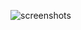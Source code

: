 ![screenshots]([![temp-Image-Hn-WXr-X.avif](https://i.postimg.cc/dtG28xS1/temp-Image-Hn-WXr-X.avif)](https://postimg.cc/D8y4hBhk))
